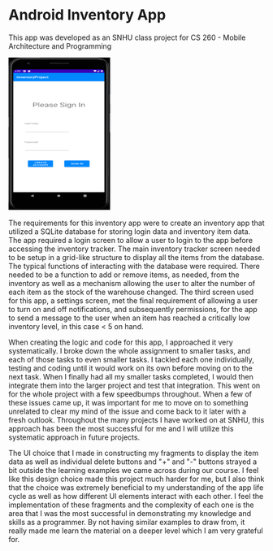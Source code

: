 # Android Inventory App

This app was developed as an SNHU class project for CS 260 - Mobile Architecture and Programming

<img src="https://github.com/GregMacDev/MobileAppDevelopment/blob/main/img/Inventory%20Login%20Screen.png" width=200 height=300>

The requirements for this inventory app were to create an inventory app that utilized a SQLite database for storing login data and inventory item data. The app required a login screen to allow a user to login to the app before accessing the inventory tracker. The main inventory tracker screen needed to be setup in a grid-like structure to display all the items from the database. The typical functions of interacting with the database were required. There needed to be a function to add or remove items, as needed, from the inventory as well as a mechanism allowing the user to alter the number of each item as the stock of the warehouse changed. The third screen used for this app, a settings screen, met the final requirement of allowing a user to turn on and off notifications, and subsequently permissions, for the app to send a message to the user when an item has reached a critically low inventory level, in this case < 5 on hand.

When creating the logic and code for this app, I approached it very systematically. I broke down the whole assignment to smaller tasks, and each of those tasks to even smaller tasks. I tackled each one individually, testing and coding until it would work on its own before moving on to the next task. When I finally had all my smaller tasks completed, I would then integrate them into the larger project and test that integration. This went on for the whole project with a few speedbumps throughout. When a few of these issues came up, it was important for me to move on to something unrelated to clear my mind of the issue and come back to it later with a fresh outlook. Throughout the many projects I have worked on at SNHU, this approach has been the most successful for me and I will utilize this systematic approach in future projects.

The UI choice that I made in constructing my fragments to display the item data as well as individual delete buttons and "+" and "-" buttons strayed a bit outside the learning examples we came across during our course. I feel like this design choice made this project much harder for me, but I also think that the choice was extremely beneficial to my understanding of the app life cycle as well as how different UI elements interact with each other. I feel the implementation of these fragments and the complexity of each one is the area that I was the most successful in demonstrating my knowledge and skills as a programmer. By not having similar examples to draw from, it really made me learn the material on a deeper level which I am very grateful for.
